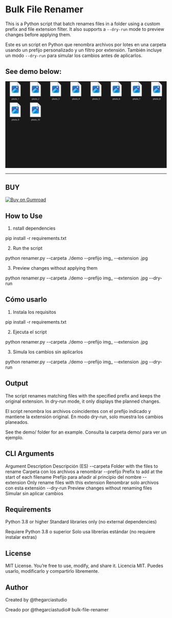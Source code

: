 # Bulk File Renamer  
This is a Python script that batch renames files in a folder using a custom prefix and file extension filter. It also supports a `--dry-run` mode to preview changes before applying them.

Este es un script en Python que renombra archivos por lotes en una carpeta usando un prefijo personalizado y un filtro por extensión. También incluye un modo `--dry-run` para simular los cambios antes de aplicarlos.


## See demo below:
![](demo/demo.gif)


---

## BUY
[![Buy on Gumroad](https://img.shields.io/badge/Buy%20on-Gumroad-orange?style=for-the-badge&logo=gumroad)](https://garciaantonio.gumroad.com/l/xbazg)


## How to Use

1. nstall dependencies  

pip install -r requirements.txt

2. Run the script

python renamer.py --carpeta ./demo --prefijo img_ --extension .jpg

3. Preview changes without applying them

python renamer.py --carpeta ./demo --prefijo img_ --extension .jpg --dry-run


## Cómo usarlo

1. Instala los requisitos

pip install -r requirements.txt

2. Ejecuta el script

python renamer.py --carpeta ./demo --prefijo img_ --extension .jpg

3. Simula los cambios sin aplicarlos

python renamer.py --carpeta ./demo --prefijo img_ --extension .jpg --dry-run


## Output
The script renames matching files with the specified prefix and keeps the original extension. In dry-run mode, it only displays the planned changes.

El script renombra los archivos coincidentes con el prefijo indicado y mantiene la extensión original. En modo dry-run, solo muestra los cambios planeados.

See the demo/ folder for an example.
Consulta la carpeta demo/ para ver un ejemplo.

## CLI Arguments

Argument	Description	Descripción (ES)
--carpeta	Folder with the files to rename	Carpeta con los archivos a renombrar
--prefijo	Prefix to add at the start of each filename	Prefijo para añadir al principio del nombre
--extension	Only rename files with this extension	Renombrar solo archivos con esta extensión
--dry-run	Preview changes without renaming files	Simular sin aplicar cambios

## Requirements
Python 3.8 or higher
Standard libraries only (no external dependencies)

Requiere Python 3.8 o superior
Solo usa librerías estándar (no requiere instalar extras)

## License
MIT License. You’re free to use, modify, and share it.
Licencia MIT. Puedes usarlo, modificarlo y compartirlo libremente.

## Author
Created by @thegarciastudio 

Creado por @thegarciastudio# bulk-file-renamer
